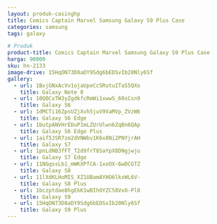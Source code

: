 ```yaml
---
layout: produk-casinghp
title: Comics Captain Marvel Samsung Galaxy S9 Plus Case
categories: samsung
tags: galaxy

# Produk
product-title: Comics Captain Marvel Samsung Galaxy S9 Plus Case
harga: 90000
sku: hn-2133
image-drive: 15HqON73D8aDY9Sdg6bEDSvIb20Nly6Sf
gallery:
  - url: 1BxjGNxAcVv1ojaUpeCc5RutuITa55QXo
    title: Galaxy Note 8
  - url: 10QOCxTW3yZgdkfcRmWi1xwwS_60sCsn9
    title: Galaxy S6
  - url: 1dMCTi16ZpsUZjXvh5juV9VaMVp_ZVzW6
    title: Galaxy S6 Edge
  - url: 1butpANVHrEDuP1mLZUrUlwn6ZqBn6QAp
    title: Galaxy S6 Edge Plus
  - url: 1aif5JSR7zm2dVNWbv1K6x8Ni2PNYjrAH
    title: Galaxy S7
  - url: 1pnLdNB3fFT_T2d9frT8SaYpX8DNgjwju
    title: Galaxy S7 Edge
  - url: 11NGqssLb1_mWKXPfCA-1xoOX-6wDCGTZ
    title: Galaxy S8
  - url: 11lXdKLHoMIS_XZ1UBamAYHO6lkxWL6V-
    title: Galaxy S8 Plus
  - url: 1bczptdae8hgEkK1wBIhOYZC58VxO-Pl0
    title: Galaxy S9
  - url: 15HqON73D8aDY9Sdg6bEDSvIb20Nly6Sf
    title: Galaxy S9 Plus
---
```

